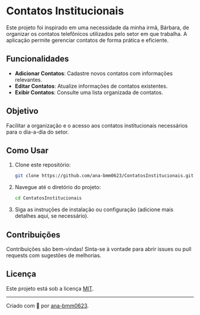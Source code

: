 # Contatos Institucionais

Este projeto foi inspirado em uma necessidade da minha irmã, Bárbara, de organizar os contatos telefônicos utilizados pelo setor em que trabalha. A aplicação permite gerenciar contatos de forma prática e eficiente.

## Funcionalidades

- **Adicionar Contatos**: Cadastre novos contatos com informações relevantes.
- **Editar Contatos**: Atualize informações de contatos existentes.
- **Exibir Contatos**: Consulte uma lista organizada de contatos.

## Objetivo

Facilitar a organização e o acesso aos contatos institucionais necessários para o dia-a-dia do setor.

## Como Usar

1. Clone este repositório:
   ```bash
   git clone https://github.com/ana-bmm0623/ContatosInstitucionais.git
   ```
2. Navegue até o diretório do projeto:
   ```bash
   cd ContatosInstitucionais
   ```
3. Siga as instruções de instalação ou configuração (adicione mais detalhes aqui, se necessário).

## Contribuições

Contribuições são bem-vindas! Sinta-se à vontade para abrir issues ou pull requests com sugestões de melhorias.

## Licença

Este projeto está sob a licença [MIT](LICENSE).

---
Criado com 💜 por [ana-bmm0623](https://github.com/ana-bmm0623).
